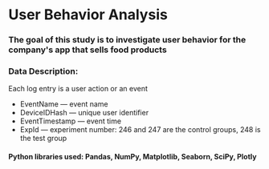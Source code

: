 # User Behavior Analysis

### The goal of this study is to investigate user behavior for the company's app that sells food products

### Data Description:
Each log entry is a user action or an event

* EventName — event name
* DeviceIDHash — unique user identifier
* EventTimestamp — event time
* ExpId — experiment number: 246 and 247 are the control groups, 248 is the test group

#### Python libraries used: Pandas, NumPy, Matplotlib, Seaborn, SciPy, Plotly


